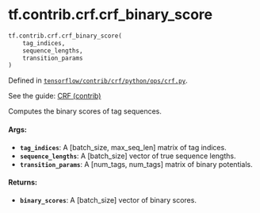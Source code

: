 <div itemscope itemtype="http://developers.google.com/ReferenceObject">
<meta itemprop="name" content="tf.contrib.crf.crf_binary_score" />
</div>

# tf.contrib.crf.crf_binary_score

``` python
tf.contrib.crf.crf_binary_score(
    tag_indices,
    sequence_lengths,
    transition_params
)
```



Defined in [`tensorflow/contrib/crf/python/ops/crf.py`](https://www.tensorflow.org/code/tensorflow/contrib/crf/python/ops/crf.py).

See the guide: [CRF (contrib)](../../../../../api_guides/python/contrib.crf.md)

Computes the binary scores of tag sequences.

#### Args:

* <b>`tag_indices`</b>: A [batch_size, max_seq_len] matrix of tag indices.
* <b>`sequence_lengths`</b>: A [batch_size] vector of true sequence lengths.
* <b>`transition_params`</b>: A [num_tags, num_tags] matrix of binary potentials.

#### Returns:

* <b>`binary_scores`</b>: A [batch_size] vector of binary scores.